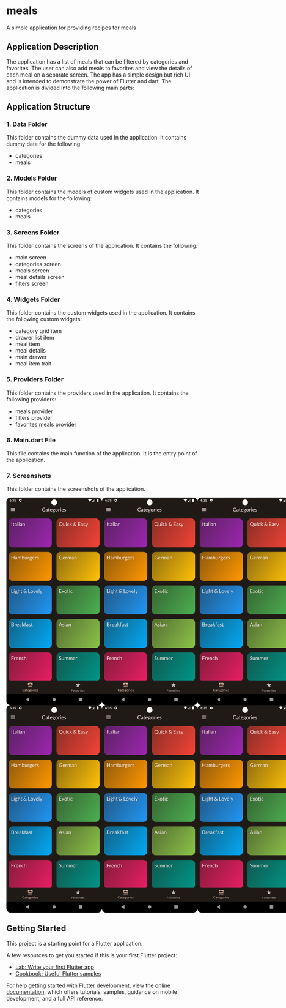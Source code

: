 # meals

A simple application for providing recipes for meals

## Application Description
The application has a list of meals that can be filtered by categories and favorites. 
The user can also add meals to favorites and view the details of each meal on a separate screen.
The app has a simple design but rich UI and is intended to demonstrate the power of Flutter and dart.
The application is divided into the following main parts:

## Application Structure
### 1. Data Folder
This folder contains the dummy data used in the application.
It contains dummy data for the following:
- categories
- meals

### 2. Models Folder
This folder contains the models of custom widgets used in the application.
It contains models for the following:
- categories
- meals 

### 3. Screens Folder
This folder contains the screens of the application.
It contains the following:
- main screen
- categories screen
- meals screen
- meal details screen
- filters screen

### 4. Widgets Folder
This folder contains the custom widgets used in the application.
It contains the following custom widgets:
- category grid item
- drawer list item
- meal item
- meal details
- main drawer
- meal item trait

### 5. Providers Folder
This folder contains the providers used in the application.
It contains the following providers:
- meals provider
- filters provider
- favorites meals provider

### 6. Main.dart File
This file contains the main function of the application.
It is the entry point of the application.

### 7. Screenshots
This folder contains the screenshots of the application.

<div style="display: flex; flex-direction: column;">
    <div style="display: flex; flex-direction: row;">
        <img src="screenshots/home_screen.png" width="250" height=auto/>
        <img src="screenshots/home_screen.png" width="250"  height=auto/>
        <img src="screenshots/home_screen.png" width="250" height=auto />
    </div>
    <div style="display: flex; flex-direction: row;">
        <img src="screenshots/home_screen.png" width="250" height=auto/>
        <img src="screenshots/home_screen.png" width="250"  height=auto/>
        <img src="screenshots/home_screen.png" width="250" height=auto />
    </div>
</div>


## Getting Started

This project is a starting point for a Flutter application.

A few resources to get you started if this is your first Flutter project:

- [Lab: Write your first Flutter app](https://docs.flutter.dev/get-started/codelab)
- [Cookbook: Useful Flutter samples](https://docs.flutter.dev/cookbook)

For help getting started with Flutter development, view the
[online documentation](https://docs.flutter.dev/), which offers tutorials,
samples, guidance on mobile development, and a full API reference.
